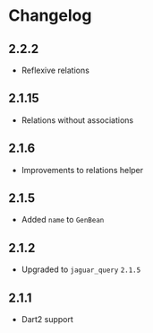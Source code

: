 # Changelog

## 2.2.2

+ Reflexive relations

## 2.1.15

+ Relations without associations

## 2.1.6

+ Improvements to relations helper

## 2.1.5

+ Added `name` to `GenBean`

## 2.1.2

+ Upgraded to `jaguar_query` `2.1.5`

## 2.1.1

+ Dart2 support
